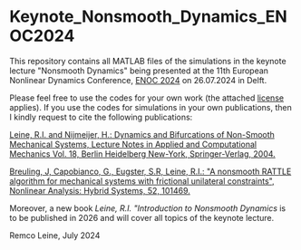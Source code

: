 # Keynote_Nonsmooth_Dynamics_ENOC2024

This repository contains all MATLAB files of the simulations in the keynote lecture "Nonsmooth Dynamics" being presented at the 11th European Nonlinear Dynamics Conference, [ENOC 2024](https://enoc24.dryfta.com/) on 26.07.2024 in Delft.

Please feel free to use the codes for your own work (the attached [license](https://github.com/rleine/Keynote_Nonsmooth_Dynamics_ENOC2024/main/licence.txt) applies). If you use the codes for simulations in your own publications, then I kindly request to cite the following publications:

[Leine, R.I. and Nijmeijer, H.: Dynamics and Bifurcations of Non-Smooth Mechanical Systems, 
Lecture Notes in Applied and Computational Mechanics Vol. 18, Berlin Heidelberg New-York, Springer-Verlag, 2004.](https://link.springer.com/book/10.1007/978-3-540-44398-8)

[Breuling, J, Capobianco, G., Eugster, S.R, Leine, R.I.: "A nonsmooth RATTLE algorithm for mechanical systems with frictional unilateral constraints", 
Nonlinear Analysis: Hybrid Systems, 52, 101469.](https://www.sciencedirect.com/science/article/pii/S1751570X24000062?via%3Dihub)

Moreover, a new book *Leine, R.I. "Introduction to Nonsmooth Dynamics* is to be published in 2026 and will cover all topics of the keynote lecture.

Remco Leine, July 2024
